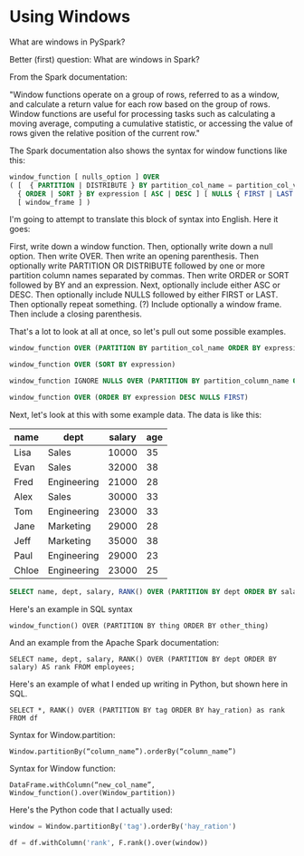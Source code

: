 # Using Windows

What are windows in PySpark?

Better (first) question: What are windows in Spark?


From the Spark documentation:

"Window functions operate on a group of rows, referred to as a window, and calculate a return value for each row based on the group of rows. Window functions are useful for processing tasks such as calculating a moving average, computing a cumulative statistic, or accessing the value of rows given the relative position of the current row." 

The Spark documentation also shows the syntax for window functions like this:

```sql
window_function [ nulls_option ] OVER
( [  { PARTITION | DISTRIBUTE } BY partition_col_name = partition_col_val ( [ , ... ] ) ]
  { ORDER | SORT } BY expression [ ASC | DESC ] [ NULLS { FIRST | LAST } ] [ , ... ]
  [ window_frame ] )
```

I'm going to attempt to translate this block of syntax into English. Here it goes:

First, write down a window function. Then, optionally write down a null option. Then write OVER. Then write an opening parenthesis. Then optionally write PARTITION OR DISTRIBUTE followed by one or more partition column names separated by commas. Then write ORDER or SORT followed by BY and an expression. Next, optionally include either ASC or DESC. Then optionally include NULLS followed by either FIRST or LAST. Then optionally repeat something. (?) Include optionally a window frame. Then include a closing parenthesis.

That's a lot to look at all at once, so let's pull out some possible examples.

```sql
window_function OVER (PARTITION BY partition_col_name ORDER BY expression)

window_function OVER (SORT BY expression)

window_function IGNORE NULLS OVER (PARTITION BY partition_column_name ORDER BY expression ASC window_frame)

window_function OVER (ORDER BY expression DESC NULLS FIRST)
```

Next, let's look at this with some example data. 
The data is like this:

|name|dept|salary|age|
|---|---|---|---|
|Lisa|Sales|10000|35|
|Evan|Sales|32000|38|
|Fred|Engineering|21000|28|
|Alex|Sales|30000|33|
|Tom|Engineering|23000|33|
|Jane|Marketing|29000|28|
|Jeff|Marketing|35000|38|
|Paul|Engineering|29000|23|
|Chloe|Engineering|23000|25|



```sql
SELECT name, dept, salary, RANK() OVER (PARTITION BY dept ORDER BY salary) AS rank FROM employees;
```


Here's an example in SQL syntax

```
window_function() OVER (PARTITION BY thing ORDER BY other_thing)
```
And an example from the Apache Spark documentation:
```
SELECT name, dept, salary, RANK() OVER (PARTITION BY dept ORDER BY salary) AS rank FROM employees;

```

Here's an example of what I ended up writing in Python, but shown here in SQL.

```
SELECT *, RANK() OVER (PARTITION BY tag ORDER BY hay_ration) as rank FROM df
```

Syntax for Window.partition:

```
Window.partitionBy(“column_name”).orderBy(“column_name”)
```
Syntax for Window function:
```
DataFrame.withColumn(“new_col_name”, Window_function().over(Window_partition))
```

Here's the Python code that I actually used:
```python
window = Window.partitionBy('tag').orderBy('hay_ration')

df = df.withColumn('rank', F.rank().over(window))
```